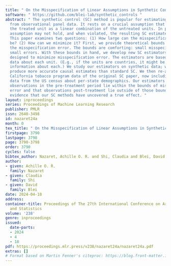 ```yaml
---
title: " On the Misspecification of Linear Assumptions in Synthetic Controls "
software: " https://github.com/blei-lab/synthetic_controls "
abstract: " The synthetic control (SC) method is popular for estimating causal effects
  from observational panel data. It rests on a crucial assumption that we can write
  the treated unit as a linear combination of the untreated units. In practice, this
  assumption may not hold, and when violated, the resulting SC estimates are incorrect.
  This paper examines two questions: (1) How large can the misspecification error
  be? (2) How can we minimize it? First, we provide theoretical bounds to quantify
  the misspecification error. The bounds are comforting: small misspecifications induce
  small errors. With these bounds in hand, we develop new SC estimators specially
  designed to minimize misspecification error. The estimators are based on additional
  data about each unit. (E.g., if the units are countries, it might be demographic
  information about each.) We study our estimators on synthetic data; we find they
  produce more accurate causal estimates than standard SC. We then re-analyze the
  California tobacco program data of the original SC paper, now including additional
  data from the US census about per-state demographics. Our estimators show that the
  observations in the pre-treatment period lie within the bounds of misspecification
  error and that observations post-treatment lie outside of those bounds. This is
  evidence that our SC methods have uncovered a true effect. "
layout: inproceedings
series: Proceedings of Machine Learning Research
publisher: PMLR
issn: 2640-3498
id: nazaret24a
month: 0
tex_title: " On the Misspecification of Linear Assumptions in Synthetic Controls "
firstpage: 3790
lastpage: 3798
page: 3790-3798
order: 3790
cycles: false
bibtex_author: Nazaret, Achille O. R. and Shi, Claudia and Blei, David
author:
- given: Achille O. R.
  family: Nazaret
- given: Claudia
  family: Shi
- given: David
  family: Blei
date: 2024-04-18
address:
container-title: Proceedings of The 27th International Conference on Artificial Intelligence
  and Statistics
volume: '238'
genre: inproceedings
issued:
  date-parts:
  - 2024
  - 4
  - 18
pdf: https://proceedings.mlr.press/v238/nazaret24a/nazaret24a.pdf
extras: []
# Format based on Martin Fenner's citeproc: https://blog.front-matter.io/posts/citeproc-yaml-for-bibliographies/
---
```

